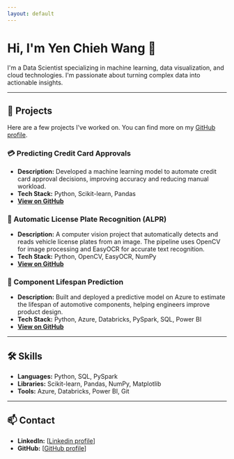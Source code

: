 ```yaml
---
layout: default
---
```

# Hi, I'm Yen Chieh Wang 👋

I'm a Data Scientist specializing in machine learning, data visualization, and cloud technologies. I'm passionate about turning complex data into actionable insights.

---

## 🚀 Projects

Here are a few projects I've worked on. You can find more on my [GitHub profile](https://github.com/yewa8766).

### 💳 Predicting Credit Card Approvals
- **Description:** Developed a machine learning model to automate credit card approval decisions, improving accuracy and reducing manual workload.
- **Tech Stack:** Python, Scikit-learn, Pandas
- **[View on GitHub](https://github.com/yewa8766/cc_approvals)**

### 🔎 Automatic License Plate Recognition (ALPR)
- **Description:** A computer vision project that automatically detects and reads vehicle license plates from an image. The pipeline uses OpenCV for image processing and EasyOCR for accurate text recognition.
- **Tech Stack:** Python, OpenCV, EasyOCR, NumPy
- **[View on GitHub](https://github.com/your-username/plate)**



### 🚗 Component Lifespan Prediction
- **Description:** Built and deployed a predictive model on Azure to estimate the lifespan of automotive components, helping engineers improve product design.
- **Tech Stack:** Python, Azure, Databricks, PySpark, SQL, Power BI
- **[View on GitHub](https://github.com/your-username/rul_volvoce)**

---

## 🛠️ Skills

- **Languages:** Python, SQL, PySpark
- **Libraries:** Scikit-learn, Pandas, NumPy, Matplotlib
- **Tools:** Azure, Databricks, Power BI, Git

---

## 📫 Contact

- **LinkedIn:** [[Linkedin profile](https://www.linkedin.com/in/yen-chieh-wang-1578b939/)]
- **GitHub:** [[GitHub profile](https://github.com/yewa8766)]
